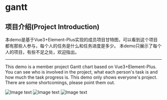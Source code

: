 # gantt
## 项目介绍(Project Introduction)

本demo是基于Vue3+Element-Plus实现的成员项目甘特图，可以看到这个项目都有那些人参与，每个人的任务是什么和任务进度是多少。
本demo只展示了每个人的项目，有些不足之处，欢迎指出。

-----------------------------------------------------------------------------------------------------------------------------------------------------------------------

This demo is a member project Gantt chart based on Vue3+Element-Plus. You can see who is involved in the project, what each person's task is and how much the task progress is.
This demo only shows everyone's project. There are some shortcomings, please point them out.





![Image text](https://github.com/yangliang200517/images/blob/main/gantt1.jpg)
![Image text](https://github.com/yangliang200517/images/blob/main/gantt2.jpg)
![Image text](https://github.com/yangliang200517/images/blob/main/gantt3.jpg)
